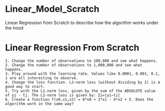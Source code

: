 # Linear_Model_Scratch
Linear Regression from Scratch to describe how the algorithm works under the hood

# **Linear Regression From Scratch**
    1. Change the number of observations to 100,000 and see what happens.
    2. Change the number of observations to 1,000,000 and see what happens.
    3. Play around with the learning rate. Values like 0.0001, 0.001, 0.1, 1 are all interesting to observe. 
    4. Change the loss function. L2-norm loss (without dividing by 2) is a good way to start. 
    5. Тry with the L1-norm loss, given by the sum of the ABSOLUTE value of yj - tj. The L1-norm loss is given by: Σi=|yi−ti|
    6. Create a function f(x0,x1,x2) = 8*x0 + 2*x1 - 4*x2 + 5. Does the algorithm work in the same way?

